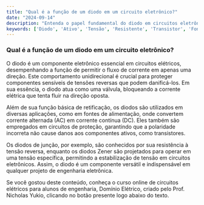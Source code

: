 ```yaml
---
title: "Qual é a função de um diodo em um circuito eletrônico?"
date: "2024-09-14"
description: "Entenda o papel fundamental do diodo em circuitos eletrônicos e como ele influencia o fluxo de corrente elétrica."
keywords: ['Diodo', 'Ativo', 'Tensão', 'Resistente', 'Transistor', 'Fonte', 'Eletrônico']
---
```


### Qual é a função de um diodo em um circuito eletrônico?

O diodo é um componente eletrônico essencial em circuitos elétricos, desempenhando a função de permitir o fluxo de corrente em apenas uma direção. Este comportamento unidirecional é crucial para proteger componentes sensíveis de tensões reversas que podem danificá-los. Em sua essência, o diodo atua como uma válvula, bloqueando a corrente elétrica que tenta fluir na direção oposta.

Além de sua função básica de retificação, os diodos são utilizados em diversas aplicações, como em fontes de alimentação, onde convertem corrente alternada (AC) em corrente contínua (DC). Eles também são empregados em circuitos de proteção, garantindo que a polaridade incorreta não cause danos aos componentes ativos, como transistores.

Os diodos de junção, por exemplo, são conhecidos por sua resistência à tensão reversa, enquanto os diodos Zener são projetados para operar em uma tensão específica, permitindo a estabilização de tensão em circuitos eletrônicos. Assim, o diodo é um componente versátil e indispensável em qualquer projeto de engenharia eletrônica.

Se você gostou deste conteúdo, conheça o curso online de circuitos elétricos para alunos de engenharia, Domínio Elétrico, criado pelo Prof. Nicholas Yukio, clicando no botão presente logo abaixo do texto.